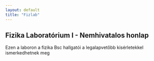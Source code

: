 ```yaml
---
layout: default
title: "Fizlab"
---
```

## Fizika Laboratórium I - Nemhivatalos honlap
Ezen a laboron a fizika Bsc hallgatói a legalapvetőbb kisérletekkel ismerkedhetnek meg
